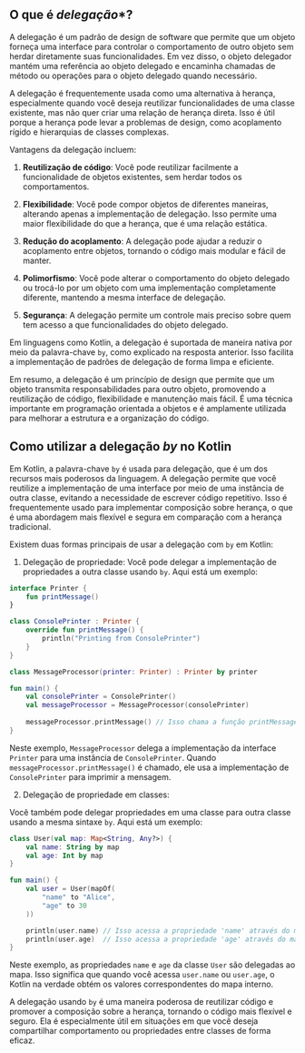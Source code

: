 ## O que é ***delegação****?

A delegação é um padrão de design de software que permite que um objeto forneça uma interface para controlar o comportamento de outro objeto sem herdar diretamente suas funcionalidades. Em vez disso, o objeto delegador mantém uma referência ao objeto delegado e encaminha chamadas de método ou operações para o objeto delegado quando necessário.

A delegação é frequentemente usada como uma alternativa à herança, especialmente quando você deseja reutilizar funcionalidades de uma classe existente, mas não quer criar uma relação de herança direta. Isso é útil porque a herança pode levar a problemas de design, como acoplamento rígido e hierarquias de classes complexas.

Vantagens da delegação incluem:

1. **Reutilização de código**: Você pode reutilizar facilmente a funcionalidade de objetos existentes, sem herdar todos os comportamentos.
    
2. **Flexibilidade**: Você pode compor objetos de diferentes maneiras, alterando apenas a implementação de delegação. Isso permite uma maior flexibilidade do que a herança, que é uma relação estática.
    
3. **Redução do acoplamento**: A delegação pode ajudar a reduzir o acoplamento entre objetos, tornando o código mais modular e fácil de manter.
    
4. **Polimorfismo**: Você pode alterar o comportamento do objeto delegado ou trocá-lo por um objeto com uma implementação completamente diferente, mantendo a mesma interface de delegação.
    
5. **Segurança**: A delegação permite um controle mais preciso sobre quem tem acesso a que funcionalidades do objeto delegado.
    

Em linguagens como Kotlin, a delegação é suportada de maneira nativa por meio da palavra-chave `by`, como explicado na resposta anterior. Isso facilita a implementação de padrões de delegação de forma limpa e eficiente.

Em resumo, a delegação é um princípio de design que permite que um objeto transmita responsabilidades para outro objeto, promovendo a reutilização de código, flexibilidade e manutenção mais fácil. É uma técnica importante em programação orientada a objetos e é amplamente utilizada para melhorar a estrutura e a organização do código.

## Como utilizar  a delegação _by_ no Kotlin
Em Kotlin, a palavra-chave `by` é usada para delegação, que é um dos recursos mais poderosos da linguagem. A delegação permite que você reutilize a implementação de uma interface por meio de uma instância de outra classe, evitando a necessidade de escrever código repetitivo. Isso é frequentemente usado para implementar composição sobre herança, o que é uma abordagem mais flexível e segura em comparação com a herança tradicional.

Existem duas formas principais de usar a delegação com `by` em Kotlin:

1. Delegação de propriedade: Você pode delegar a implementação de propriedades a outra classe usando `by`. Aqui está um exemplo:
```Kotlin
interface Printer {
    fun printMessage()
}

class ConsolePrinter : Printer {
    override fun printMessage() {
        println("Printing from ConsolePrinter")
    }
}

class MessageProcessor(printer: Printer) : Printer by printer

fun main() {
    val consolePrinter = ConsolePrinter()
    val messageProcessor = MessageProcessor(consolePrinter)
    
    messageProcessor.printMessage() // Isso chama a função printMessage() da instância de ConsolePrinter
}
```

Neste exemplo, `MessageProcessor` delega a implementação da interface `Printer` para uma instância de `ConsolePrinter`. Quando `messageProcessor.printMessage()` é chamado, ele usa a implementação de `ConsolePrinter` para imprimir a mensagem.

2. Delegação de propriedade em classes:

Você também pode delegar propriedades em uma classe para outra classe usando a mesma sintaxe `by`. Aqui está um exemplo:

```Kotlin
class User(val map: Map<String, Any?>) {
    val name: String by map
    val age: Int by map
}

fun main() {
    val user = User(mapOf(
        "name" to "Alice",
        "age" to 30
    ))

    println(user.name) // Isso acessa a propriedade 'name' através do mapa
    println(user.age)  // Isso acessa a propriedade 'age' através do mapa
}
```

Neste exemplo, as propriedades `name` e `age` da classe `User` são delegadas ao mapa. Isso significa que quando você acessa `user.name` ou `user.age`, o Kotlin na verdade obtém os valores correspondentes do mapa interno.

A delegação usando `by` é uma maneira poderosa de reutilizar código e promover a composição sobre a herança, tornando o código mais flexível e seguro. Ela é especialmente útil em situações em que você deseja compartilhar comportamento ou propriedades entre classes de forma eficaz.